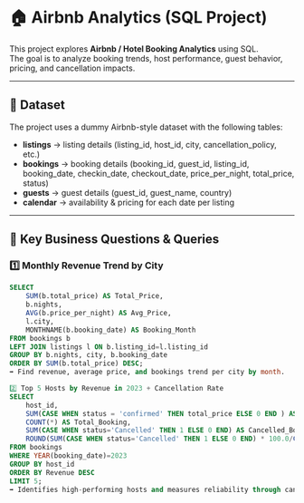 # 🏠 Airbnb Analytics (SQL Project)

This project explores **Airbnb / Hotel Booking Analytics** using SQL.  
The goal is to analyze booking trends, host performance, guest behavior, pricing, and cancellation impacts.

---

## 📂 Dataset

The project uses a dummy Airbnb-style dataset with the following tables:

- **listings** → listing details (listing_id, host_id, city, cancellation_policy, etc.)  
- **bookings** → booking details (booking_id, guest_id, listing_id, booking_date, checkin_date, checkout_date, price_per_night, total_price, status)  
- **guests** → guest details (guest_id, guest_name, country)  
- **calendar** → availability & pricing for each date per listing  

---

## 🎯 Key Business Questions & Queries

### 1️⃣ Monthly Revenue Trend by City

```sql
SELECT 
    SUM(b.total_price) AS Total_Price,
    b.nights,
    AVG(b.price_per_night) AS Avg_Price,
    l.city,
    MONTHNAME(b.booking_date) AS Booking_Month
FROM bookings b 
LEFT JOIN listings l ON b.listing_id=l.listing_id
GROUP BY b.nights, city, b.booking_date
ORDER BY SUM(b.total_price) DESC;
➡️ Find revenue, average price, and bookings trend per city by month.

2️⃣ Top 5 Hosts by Revenue in 2023 + Cancellation Rate
SELECT 
    host_id,
    SUM(CASE WHEN status = 'confirmed' THEN total_price ELSE 0 END ) AS Revenue,
    COUNT(*) AS Total_Booking,
    SUM(CASE WHEN status='Cancelled' THEN 1 ELSE 0 END) AS Cancelled_Booking,
    ROUND(SUM(CASE WHEN status='Cancelled' THEN 1 ELSE 0 END) * 100.0/COUNT(*),2) AS Cancellation_Rate
FROM bookings
WHERE YEAR(booking_date)=2023
GROUP BY host_id
ORDER BY Revenue DESC
LIMIT 5;
➡️ Identifies high-performing hosts and measures reliability through cancellations.
